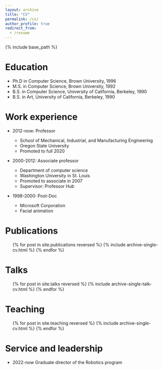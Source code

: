 ```yaml
---
layout: archive
title: "CV"
permalink: /cv/
author_profile: true
redirect_from:
  - /resume
---
```


{% include base_path %}

Education
======
* Ph.D in Computer Science, Brown University, 1996
* M.S. in Computer Science, Brown University, 1992
* B.S. in Computer Science, University of California, Berkeley, 1990
* B.S. in Art, University of California, Berkeley, 1990

Work experience
======
* 2012-now: Professor
  * School of Mechanical, Industrial, and Manufacturing Engineering
  * Oregon State University
  * Promoted to full 2020

* 2000-2012: Associate professor
  * Department of computer science
  * Washington University in St. Louis
  * Promoted to associate in 2007
  * Supervisor: Professor Hub

* 1998-2000: Post-Doc
  * Microsoft Corporation
  * Facial animation
  

Publications
======
  <ul>{% for post in site.publications reversed %}
    {% include archive-single-cv.html %}
  {% endfor %}</ul>
  
Talks
======
  <ul>{% for post in site.talks reversed %}
    {% include archive-single-talk-cv.html  %}
  {% endfor %}</ul>
  
Teaching
======
  <ul>{% for post in site.teaching reversed %}
    {% include archive-single-cv.html %}
  {% endfor %}</ul>
  
Service and leadership
======
* 2022-now Graduate director of the Robotics program
